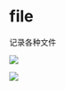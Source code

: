 # file

记录各种文件

![](http://upload-images.jianshu.io/upload_images/2544184-f0d9367311e2b4a8.jpg?imageMogr2/auto-orient/strip%7CimageView2/2/w/1240)


![](http://upload-images.jianshu.io/upload_images/569985-7c109353bc4b2d9a.jpg?imageMogr2/auto-orient/strip%7CimageView2/2/w/1240)






